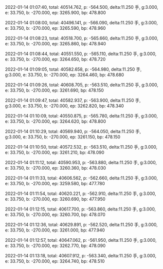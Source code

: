 2022-01-14 01:07:40, total: 40514.762, p: -564.500, delta:11.250 手, g:3.000, e: 33.750, b: -270.000, ep: 3265.900, bp: 478.800

2022-01-14 01:08:00, total: 40496.141, p: -566.090, delta:11.250 手, g:3.000, e: 33.750, b: -270.000, ep: 3265.590, bp: 478.960

2022-01-14 01:08:23, total: 40518.700, p: -565.660, delta:11.250 手, g:3.000, e: 33.750, b: -270.000, ep: 3265.860, bp: 478.940

2022-01-14 01:08:44, total: 40551.550, p: -565.110, delta:11.250 手, g:3.000, e: 33.750, b: -270.000, ep: 3264.650, bp: 478.720

2022-01-14 01:09:05, total: 40582.658, p: -564.980, delta:11.250 手, g:3.000, e: 33.750, b: -270.000, ep: 3264.460, bp: 478.680

2022-01-14 01:09:26, total: 40608.705, p: -563.510, delta:11.250 手, g:3.000, e: 33.750, b: -270.000, ep: 3261.690, bp: 478.150

2022-01-14 01:09:47, total: 40582.937, p: -563.900, delta:11.250 手, g:3.000, e: 33.750, b: -270.000, ep: 3262.820, bp: 478.340

2022-01-14 01:10:09, total: 40550.875, p: -565.780, delta:11.250 手, g:3.000, e: 33.750, b: -270.000, ep: 3264.620, bp: 478.800

2022-01-14 01:10:29, total: 40569.940, p: -564.050, delta:11.250 手, g:3.000, e: 33.750, b: -270.000, ep: 3261.150, bp: 478.150

2022-01-14 01:10:50, total: 40572.532, p: -563.510, delta:11.250 手, g:3.000, e: 33.750, b: -270.000, ep: 3261.210, bp: 478.090

2022-01-14 01:11:12, total: 40590.953, p: -563.880, delta:11.250 手, g:3.000, e: 33.750, b: -270.000, ep: 3260.360, bp: 478.030

2022-01-14 01:11:33, total: 40606.562, p: -562.660, delta:11.250 手, g:3.000, e: 33.750, b: -270.000, ep: 3259.580, bp: 477.780

2022-01-14 01:11:54, total: 40620.221, p: -562.910, delta:11.250 手, g:3.000, e: 33.750, b: -270.000, ep: 3260.690, bp: 477.950

2022-01-14 01:12:15, total: 40617.700, p: -563.860, delta:11.250 手, g:3.000, e: 33.750, b: -270.000, ep: 3260.700, bp: 478.070

2022-01-14 01:12:36, total: 40629.891, p: -562.520, delta:11.250 手, g:3.000, e: 33.750, b: -270.000, ep: 3261.000, bp: 477.940

2022-01-14 01:12:57, total: 40647.062, p: -561.950, delta:11.250 手, g:3.000, e: 33.750, b: -270.000, ep: 3262.770, bp: 478.090

2022-01-14 01:13:18, total: 40607.912, p: -563.340, delta:11.250 手, g:3.000, e: 33.750, b: -270.000, ep: 3264.740, bp: 478.510
